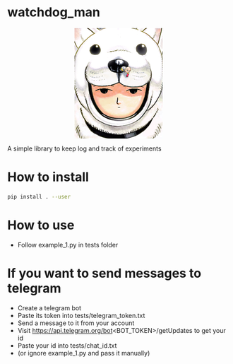 # watchdog_man

<style>
img {
  display: block;
  margin-left: auto;
  margin-right: auto;
}
</style>

<img src="imgs/watchdog_man_colored.png" width="200" height="250" class="center">

A simple library to keep log and track of experiments

# How to install

```bash
pip install . --user
```

# How to use

- Follow example_1.py in tests folder

# If you want to send messages to telegram

- Create a telegram bot
- Paste its token into tests/telegram_token.txt
- Send a message to it from your account
- Visit https://api.telegram.org/bot<BOT_TOKEN>/getUpdates to get your id
- Paste your id into tests/chat_id.txt
- (or ignore example_1.py and pass it manually)